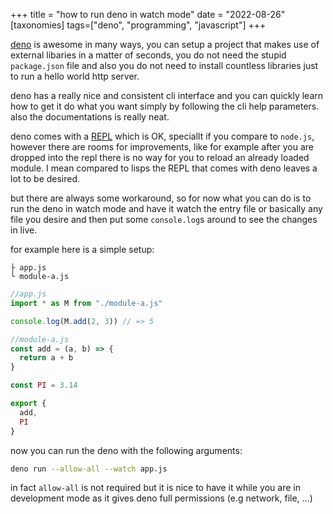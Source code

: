 +++
title = "how to run deno in watch mode"
date = "2022-08-26"
[taxonomies]
tags=["deno", "programming", "javascript"]
+++

[deno](https://deno.land) is awesome in many ways, you can setup a project that makes use of external libaries in a matter of seconds, you do not need the stupid `package.json` file and also you do not need to install countless libraries just to run a hello world http server.

deno has a really nice and consistent cli interface and you can quickly learn how to get it do what you want simply by following the cli help parameters. also the documentations is really neat.

deno comes with a [REPL](https://deno.land/manual@v1.25.0/tools/repl) which is OK, speciallt if you compare to `node.js`, however there are rooms for improvements, like for example after you are dropped into the repl there is no way for you to reload an already loaded module. I mean compared to lisps the REPL that comes with deno leaves a lot to be desired.

but there are always some workaround, so for now what you can do is to run the deno in watch mode and have it watch the entry file or basically any file you desire and then put some `console.log`s around to see the changes in live.

for example here is a simple setup:

```
├ app.js
└ module-a.js 
```

```js
//app.js
import * as M from "./module-a.js"

console.log(M.add(2, 3)) // => 5
```

```js
//module-a.js
const add = (a, b) => {
  return a + b
}

const PI = 3.14

export {
  add,
  PI
}
```

now you can run the deno with the following arguments:

```bash
deno run --allow-all --watch app.js
```

in fact `allow-all` is not required but it is nice to have it while you are in development mode as it gives deno full permissions (e.g network, file, ...)
